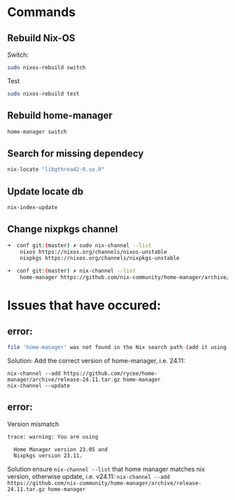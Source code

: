 # Commands
## Rebuild Nix-OS
Switch:
```sh
sudo nixos-rebuild switch
```
Test
```sh
sudo nixos-rebuild test
```

## Rebuild home-manager
```sh
home-manager switch
```

## Search for missing dependecy
```sh
nix-locate "libgthread2-0.so.0"
```

## Update locate db
```sh
nix-index-update
```

## Change nixpkgs channel
```sh
➜  conf git:(master) ✗ sudo nix-channel --list
    nixos https://nixos.org/channels/nixos-unstable
    nixpkgs https://nixos.org/channels/nixpkgs-unstable

➜  conf git:(master) ✗ nix-channel --list
    home-manager https://github.com/nix-community/home-manager/archive/master.tar.gz
```

# Issues that have occured:
## error:
```sh
file 'home-manager' was not found in the Nix search path (add it using $NIX_PATH or -I)
```
Solution:
Add the correct version of home-manager, i.e. 24.11:
```
nix-channel --add https://github.com/rycee/home-manager/archive/release-24.11.tar.gz home-manager
nix-channel --update
```

## error:
Version mismatch
```sh
trace: warning: You are using

  Home Manager version 23.05 and
  Nixpkgs version 23.11.
```
Solution ensure ``nix-channel --list`` that home manager matches nix version, otherwise update, i.e. v24.11:
``nix-channel --add https://github.com/nix-community/home-manager/archive/release-24.11.tar.gz home-manager``
